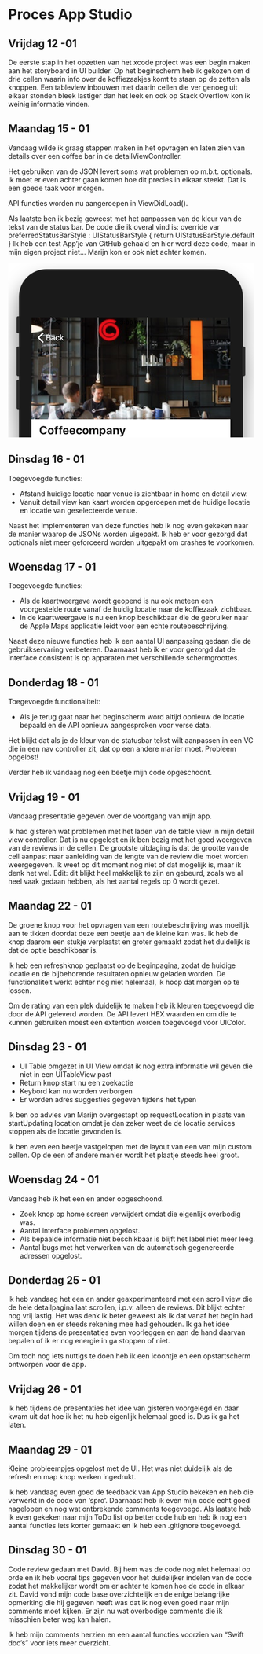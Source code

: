 # Proces App Studio

## Vrijdag 12 -01
De eerste stap in het opzetten van het xcode project was een begin maken aan het storyboard in UI builder. Op het beginscherm heb ik gekozen om d drie cellen waarin info over de koffiezaakjes komt te staan op de zetten als knoppen. Een tableview inbouwen met daarin cellen die ver genoeg uit elkaar stonden bleek lastiger dan het leek en ook op Stack Overflow kon ik weinig informatie vinden. 

## Maandag 15 - 01
Vandaag wilde ik graag stappen maken in het opvragen en laten zien van details over een coffee bar in de detailViewController.

Het gebruiken van de JSON levert soms wat problemen op m.b.t. optionals. Ik moet er even achter gaan komen hoe dit precies in elkaar steekt. Dat is een goede taak voor morgen. 

API functies worden nu aangeroepen in ViewDidLoad().

Als laatste ben ik bezig geweest met het aanpassen van de kleur van de tekst van de status bar. De code die ik overal vind is:
	override var preferredStatusBarStyle : UIStatusBarStyle {
	return UIStatusBarStyle.default
	}
Ik heb een test App’je van GitHub gehaald en hier werd deze code, maar in mijn eigen project niet… Marijn kon er ook niet achter komen.

![](doc/StatusBar.png)

## Dinsdag 16 - 01
Toegevoegde functies:
- Afstand huidige locatie naar venue is zichtbaar in home en detail view.
- Vanuit detail view kan kaart worden opgeroepen met de huidige locatie en locatie van geselecteerde venue. 

Naast het implementeren van deze functies heb ik nog even gekeken naar de manier waarop de JSONs worden uigepakt. Ik heb er voor gezorgd dat optionals niet meer geforceerd worden uitgepakt om crashes te voorkomen. 

## Woensdag 17 - 01
Toegevoegde functies:
- Als de kaartweergave wordt geopend is nu ook meteen een voorgestelde route vanaf de huidig locatie naar
  de koffiezaak zichtbaar.
- In de kaartweergave is nu een knop beschikbaar die de gebruiker naar de Apple Maps applicatie leidt
  voor een echte routebeschrijving.
  
Naast deze nieuwe functies heb ik een aantal UI aanpassing gedaan die de gebruikservaring verbeteren. Daarnaast heb ik
er voor gezorgd dat de interface consistent is op apparaten met verschillende schermgroottes.

## Donderdag 18 - 01
Toegevoegde functionaliteit:
- Als je terug gaat naar het beginscherm word altijd opnieuw de locatie bepaald en de API opnieuw aangesproken voor verse data.

Het blijkt dat als je de kleur van de statusbar tekst wilt aanpassen in een VC die in een nav controller zit, dat op een andere manier moet. Probleem opgelost!

Verder heb ik vandaag nog een beetje mijn code opgeschoont. 

## Vrijdag 19 - 01

Vandaag presentatie gegeven over de voortgang van mijn app. 

Ik had gisteren wat problemen met het laden van de table view in mijn detail view controller. Dat is nu opgelost en ik ben bezig met het goed weergeven van de reviews in de cellen. De grootste uitdaging is dat de grootte van de cell aanpast naar aanleiding van de lengte van de review die moet worden weergegeven. Ik weet op dit moment nog niet of dat mogelijk is, maar ik denk het wel. Edit: dit blijkt heel makkelijk te zijn en gebeurd, zoals we al heel vaak gedaan hebben, als het aantal regels op 0 wordt gezet. 

## Maandag 22 - 01

De groene knop voor het opvragen van een routebeschrijving was moeilijk aan te tikken doordat deze een beetje aan de kleine kan was. Ik heb de knop daarom een stukje verplaatst en groter gemaakt zodat het duidelijk is dat de optie beschikbaar is. 

Ik heb een refreshknop geplaatst op de beginpagina, zodat de huidige locatie en de bijbehorende resultaten opnieuw geladen worden. De functionaliteit werkt echter nog niet helemaal, ik hoop dat morgen op te lossen. 

Om de rating van een plek duidelijk te maken heb ik kleuren toegevoegd die door de API geleverd worden. De API levert HEX waarden en om die te kunnen gebruiken moest een extention worden toegevoegd voor UIColor.

## Dinsdag 23 - 01

- UI Table omgezet in UI View omdat ik nog extra informatie wil geven die niet in een UITableView past
- Return knop start nu een zoekactie
- Keybord kan nu worden verborgen
- Er worden adres suggesties gegeven tijdens het typen

Ik ben op advies van Marijn overgestapt op requestLocation in plaats van startUpdating location omdat je dan zeker weet de de locatie services stoppen als de locatie gevonden is. 

Ik ben even een beetje vastgelopen met de layout van een van mijn custom cellen. Op de een of andere manier wordt het plaatje steeds heel groot.

## Woensdag 24 - 01
Vandaag heb ik het een en ander opgeschoond.
- Zoek knop op home screen verwijdert omdat die eigenlijk overbodig was.
- Aantal interface problemen opgelost.
- Als bepaalde informatie niet beschikbaar is blijft het label niet meer leeg.
- Aantal bugs met het verwerken van de automatisch gegenereerde adressen opgelost. 

## Donderdag 25 - 01

Ik heb vandaag het een en ander geaxperimenteerd met een scroll view die de hele detailpagina laat scrollen, i.p.v. alleen de reviews. Dit blijkt echter nog vrij lastig. Het was denk ik beter geweest als ik dat vanaf het begin had willen doen en er steeds rekening mee had gehouden. Ik ga het idee morgen tijdens de presentaties even voorleggen en aan de hand daarvan bepalen of ik er nog energie in ga stoppen of niet. 

Om toch nog iets nuttigs te doen heb ik een icoontje en een opstartscherm ontworpen voor de app. 

## Vrijdag 26 - 01

Ik heb tijdens de presentaties het idee van gisteren voorgelegd en daar kwam uit dat hoe ik het nu heb eigenlijk helemaal goed is. Dus ik ga het laten.

## Maandag 29 - 01

Kleine probleempjes opgelost met de UI. Het was niet duidelijk als de refresh en map knop werken ingedrukt. 

Ik heb vandaag even goed de feedback van App Studio bekeken en heb die verwerkt in de code van ‘spro’. Daarnaast heb ik even mijn code echt goed nagelopen en nog wat ontbrekende comments toegevoegd. Als laatste heb ik even gekeken naar mijn ToDo list op better code hub en heb ik nog een aantal functies iets korter gemaakt en ik heb een .gitignore toegevoegd.

## Dinsdag 30 - 01

Code review gedaan met David. Bij hem was de code nog niet helemaal op orde en ik heb vooral tips gegeven voor het duidelijker indelen van de code zodat het makkelijker wordt om er achter te komen hoe de code in elkaar zit. David vond mijn code base overzichtelijk en de enige belangrijke opmerking die hij gegeven heeft was dat ik nog even goed naar mijn comments moet kijken. Er zijn nu wat overbodige comments die ik misschien beter weg kan halen. 

Ik heb mijn comments herzien en een aantal functies voorzien van “Swift doc’s” voor iets meer overzicht. 
